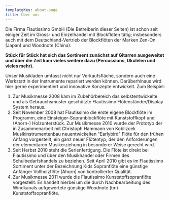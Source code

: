 ```yaml
---
templateKey: about-page
title: Über uns
---
```

Die Firma Flautissimo GmbH (Die Betreiberin dieser Seiten) ist schon seit einiger Zeit im Gross- und Einzelhandel mit Blockflöten tätig; insbesonders auch mit dem Deutschland-Vertrieb der Blockflöten der Marken Zen-On (Japan) und Woodnote (China). 

**Stück für Stück hat sich das Sortiment zunächst auf Gitarren ausgeweitet und über die Zeit kam vieles weitere dazu (Percussions, Ukulelen und vieles mehr).**

Unser Musikladen umfasst nicht nur Verkaufsfläche, sondern auch eine Werkstatt in der Instrumente repariert werden können. Darüberhinaus wird hier gerne experimentiert und innovative Konzepte entwickelt.
Zum Beispiel:

1. Zur Musikmesse 2008 kam im Zubehörbereich das selbstentwickelte und als Gebrauchsmuster geschützte Flautissimo Flötenständer/Display System heraus.
2. Seit November 2008 hat Flautissimo die erste eigene Blockflöte im Programm, eine Einsteiger-Sopranblockflöte mit Kunststoffkopf und (Ahorn-) Holzunterstück. Zur Musikmesse 2010 wurde der Prototyp der in Zusammenarbeit mit Christoph Hammann von Koblizcek Musikinstrumentenbau neuentwickelten "Earlybird" Flöte für den frühen Anfang vorgestellt, ein ganz neuer Flötentyp, der den Anforderungen der elementaren Musikerziehung in besonderer Weise gerecht wird. 
3. Seit Herbst 2010 steht die Serienfertigung. Die Flöte ist direkt bei Flautissimo und über den Musikhandel oder Firmen des Schulbedarfshandels zu beziehen. Seit April 2010 gibt es im Flautissimo Sortiment unter der Bezeichnung Kids Sopranflöte eine günstige Anfänger Vollholzflöte (Ahorn) von kontrollierter Qualität. 
4. Zur Musikmesse 2011 wurde die Flautissimo Kunststoffsopranflöte vorgestellt: Es handelt hierbei um die durch Nachbearbeitung des Windkanals aufgewertete günstige Woodnote (tm) Kunststoffsopranflöte.
